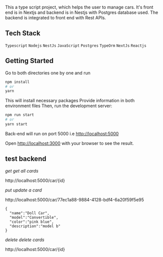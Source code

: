 This a type script project, which helps the user to manage cars. It's front end is in Nextjs and backend is in Nestjs with Postgres database used. The backend is integrated to front end with Rest APIs.

## Tech Stack

`Typescript` `Nodejs` `NestJs` `JavaScript` `Postgres` `TypeOrm` `NextJs` `Reactjs`

## Getting Started

Go to both directories one by one and run
```bash
npm install
# or
yarn
````
This will install necessary packages
Provide information in both environment files 
Then, run the development server:

```bash
npm run start
# or
yarn start
```

Back-end will run on port 5000 i.e [http://localhost:5000](http://localhost:5000)

Open [http://localhost:3000](http://localhost:3000) with your browser to see the result.



## test backend

_get_ *get all cards*

http://localhost:5000/car/{id}


_put_ *update a card*

http://localhost:5000/car/77ec1a88-9884-4128-bdf4-6a20f59f5e95

```
{
  "name":"Doll Car",
  "model":"Convertible",
  "color":"pink blue",
  "description":"model b"
}
```

_delete_ *delete cards*

http://localhost:5000/car/{id}

